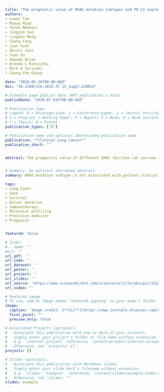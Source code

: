 ```yaml
---
title: "The prognostic value of KRAS mutation subtypes and PD-L1 expression in patients with lung adenocarcinoma"
authors:
- Luwei Tao
- Ruoyu Miao
- Tarek Mekhail
- Jingxin Sun
- Lingbin Meng
- Cheng Fang
- Jian Guan
- Akriti Jain
- Yuan Du
- Amanda Allen
- Brenda L Rzeszutko
- Mark A Socinski
- Chung-Che Chang

date: "2019-05-26T00:00:00Z"
doi: "10.1200/JCO.2019.37.15_suppl.e20022"

# Schedule page publish date (NOT publication's date).
publishDate: "2020-07-015T00:00:00Z"

# Publication type.
# Legend: 0 = Uncategorized; 1 = Conference paper; 2 = Journal article;
# 3 = Preprint / Working Paper; 4 = Report; 5 = Book; 6 = Book section;
# 7 = Thesis; 8 = Patent
publication_types: ["2"]

# Publication name and optional abbreviated publication name.
publication: "*Clinical Lung Cancer*"
publication_short: ""


abstract: The prognostic value of different KRAS (Kirsten rat sarcoma viral oncogene) mutation subtypes and their association with programmed death ligand 1 (PD-L1) expression in lung adenocarcinoma (LADC) remain unclear. We examined the association of KRAS mutation subtypes with clinical outcomes and PD-L1 expression status.


# Summary. An optional shortened abstract.
summary: KRAS mutation subtype is not associated with patient clinical outcomes or PD-L1 expression status. However, PD-L1 positivity appears to negatively affect OS in LADC patients with G12C mutation. Further study is needed to confirm our observation and to determine if programmed cell death 1/PD-L1 antagonist may affect the clinical outcome of patients with different KRAS mutation subtypes.

tags:
- Lung Caner
- Gene
- Survival
- Driver mutation
- Immunotherapy
- Molecular profiling
- Precision medicine
- Prognosis


featured: false

# links:
# - name: ""
#url: ""
url_pdf: ''
url_code: ''
url_dataset: ''
url_poster: ''
url_project: ''
url_slides: ''
url_source: 'https://www.sciencedirect.com/science/article/abs/pii/S1525730420302266'
url_video: ''

# Featured image
# To use, add an image named `featured.jpg/png` to your page's folder. 
image:
  caption: 'Image credit: [**CLC**](https://www.journals.elsevier.com/clinical-lung-cancer)'
  focal_point: ""
  preview_only: false

# Associated Projects (optional).
#   Associate this publication with one or more of your projects.
#   Simply enter your project's folder or file name without extension.
#   E.g. `internal-project` references `content/project/internal-project/index.md`.
#   Otherwise, set `projects: []`.
projects: []

# Slides (optional).
#   Associate this publication with Markdown slides.
#   Simply enter your slide deck's filename without extension.
#   E.g. `slides: "example"` references `content/slides/example/index.md`.
#   Otherwise, set `slides: ""`.
slides: example
---
```





